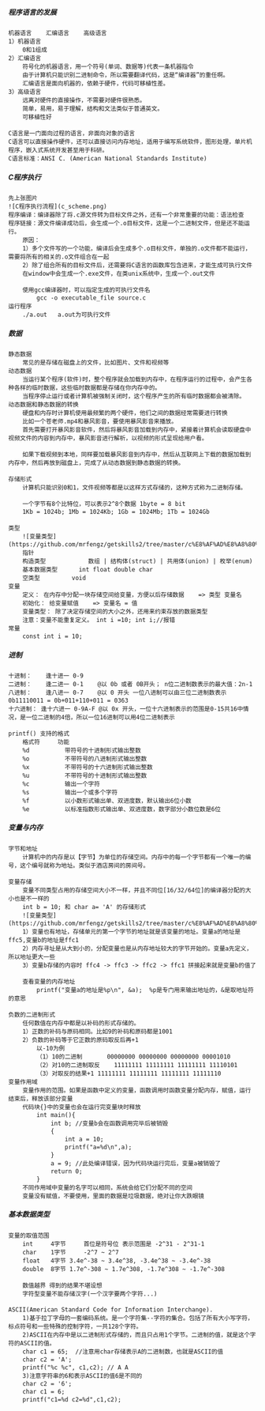 ##### 程序语言的发展
	机器语言    汇编语言    高级语言
	1）机器语言 
		0和1组成
	2）汇编语言
		符号化的机器语言，用一个符号(单词、数据等)代表一条机器指令
		由于计算机只能识别二进制命令，所以需要翻译代码，这是“编译器”的重任啊。
		汇编语言是面向机器的，依赖于硬件，代码可移植性差。
	3）高级语言
		远离对硬件的直接操作，不需要对硬件很熟悉。
		简单，易用，易于理解，结构和文法类似于普通英文。
		可移植性好

	C语言是一门面向过程的语言，非面向对象的语言
	C语言可以直接操作硬件，还可以直接访问内存地址，适用于编写系统软件，图形处理，单片机程序，嵌入式系统开发甚至用于科研。
	C语言标准：ANSI C. (American National Standards Institute)

##### C程序执行
	先上张图片
	![C程序执行流程](c_scheme.png)
	程序编译：编译器除了将.c源文件转为目标文件之外，还有一个非常重要的功能：语法检查
	程序链接：源文件编译成功后，会生成一个.o目标文件，这是一个二进制文件，但是还不能运行。
		原因：
		1）多个文件写的一个功能，编译后会生成多个.o目标文件，单独的.o文件都不能运行，需要将所有的相关的.o文件组合在一起
		2）除了组合所有的目标文件后，还需要将C语言的函数库包含进来，才能生成可执行文件
		在window中会生成一个.exe文件，在类unix系统中，生成一个.out文件
	
		使用gcc编译器时，可以指定生成的可执行文件名
			gcc -o executable_file source.c
	运行程序
		./a.out   a.out为可执行文件

##### 数据
	静态数据
		常见的是存储在磁盘上的文件，比如图片、文件和视频等
	动态数据
		当运行某个程序(软件)时，整个程序就会加载到内存中，在程序运行的过程中，会产生各种各样的临时数据，这些临时数据都是存储在你内存中的。
		当程序停止运行或者计算机被强制关闭时，这个程序产生的所有临时数据都会被清除。
	动态数据和静态数据的转换
		硬盘和内存时计算机使用最频繁的两个硬件，他们之间的数据经常需要进行转换
		比如一个苍老师.mp4和暴风影音，要使用暴风影音来播放。
		首先需要打开暴风影音软件，然后将暴风影音加载到内存中，紧接着计算机会读取硬盘中视频文件的内容到内存中，暴风影音进行解析，以视频的形式呈现给用户看。

		如果下载视频到本地，同样要加载暴风影音到内存中，然后从互联网上下载的数据加载到内存中，然后再放到磁盘上，完成了从动态数据到静态数据的转换。

	存储形式
		计算机只能识别0和1，文件视频等都是以这样方式存储的，这种方式称为二进制存储。

		一个字节有8个比特位，可以表示2^8个数据 1byte = 8 bit
		1Kb = 1024b; 1Mb = 1024Kb; 1Gb = 1024Mb; 1Tb = 1024Gb

	类型
		![变量类型](https://github.com/mrfengz/getskills2/tree/master/c%E8%AF%AD%E8%A8%80%E5%AD%A6%E4%B9%A0/c_var_type.png)
		指针
		构造类型			数组 | 结构体(struct) | 共用体(union) | 枚举(enum)
		基本数据类型 		int float double char
		空类型			void
	变量
		定义： 在内存中分配一块存储空间给变量，方便以后存储数据	=> 类型 变量名
		初始化： 给变量赋值    => 变量名 = 值
		变量类型： 除了决定存储空间的大小之外，还用来约束存放的数据类型
		注意：变量不能重复定义。 int i =10; int i;//报错
	常量
		const int i = 10;

##### 进制
	十进制：	逢十进一 0-9 	
	二进制：	逢二进一 0-1	@以 0b 或者 0B开头； n位二进制数表示的最大值：2n-1
	八进制：	逢八进一 0-7	@以 0 开头 一位八进制可以由三位二进制数表示 0b11110011 = 0b+011+110+011 = 0363
	十六进制： 逢十六进一 0-9A-F @以 0x 开头，一位十六进制表示的范围是0-15共16中情况，是一位二进制的4倍，所以一位16进制可以用4位二进制表示

	printf() 支持的格式
		格式符		功能
		%d			带符号的十进制形式输出整数
		%o 			不带符号的八进制形式输出整数
		%x			不带符号的十六进制形式输出整数
		%u			不带符号的十进制形式输出整数
		%c 			输出一个字符
		%s			输出一个或多个字符
		%f			以小数形式输出单、双进度数，默认输出6位小数
		%e			以标准指数形式输出单、双进度数，数字部分小数位数是6位

##### 变量与内存
	字节和地址
		计算机中的内存是以【字节】为单位的存储空间。内存中的每一个字节都有一个唯一的编号，这个编号就称为地址。类似于酒店房间的房间号。
	
	变量存储
		变量不同类型占用的存储空间大小不一样，并且不同位[16/32/64位]的编译器分配的大小也是不一样的
		int b = 10; 和 char a= 'A' 的存储形式
		![变量类型](https://github.com/mrfengz/getskills2/tree/master/c%E8%AF%AD%E8%A8%80%E5%AD%A6%E4%B9%A0/var_storage.png)
		1）变量也有地址，存储单元的第一个字节的地址就是该变量的地址。变量a的地址是ffc5,变量b的地址是ffc1
		2）内存寻址是从大到小的，分配变量也是从内存地址较大的字节开始的。变量a先定义，所以地址更大一些
		3）变量b存储的内容时 ffc4 -> ffc3 -> ffc2 -> ffc1 拼接起来就是变量b的值了

		查看变量的内存地址
			printf("变量a的地址是%p\n", &a);  %p是专门用来输出地址的，&是取地址符的意思

	负数的二进制形式
		任何数值在内存中都是以补码的形式存储的。
		1）正数的补码与原码相同。比如9的补码和原码都是1001
		2）负数的补码等于它正数的原码取反后再+1
			以-10为例
			（1）10的二进制		00000000 00000000 00000000 00001010
			（2）对10的二进制取反	11111111 11111111 11111111 11110101
			（3）对取反的结果+1	11111111 11111111 11111111 11111110
	变量作用域
		变量作用的范围。如果是函数中定义的变量，函数调用时函数变量分配内存，赋值，运行结束后，释放该部分变量
		代码块{}中的变量也会在运行完变量块时释放
			int main(){
				int b; //变量b会在函数调用完毕后被销毁
				{
					int a = 10;
					printf("a=%d\n",a);
				}
				a = 9; //此处编译错误，因为代码块运行完后，变量a被销毁了
				return 0;
			}
		不同作用域中变量的名字可以相同，系统会给它们分配不同的空间
		变量没有赋值，不要使用，里面的数据是垃圾数据，绝对让你大跌眼镜

##### 基本数据类型
	变量的取值范围
		int 	4字节 	首位是符号位 表示范围是 -2^31 - 2^31-1
		char 	1字节 	-2^7 ~ 2^7
		float	4字节	3.4e^-38 ~ 3.4e^38, -3.4e^38 ~ -3.4e^-38
		double	8字节	1.7e^-308 ~ 1.7e^308, -1.7e^308 ~ -1.7e^-308

		数值越界 得到的结果不堪设想
		字符型变量不能存储汉字(一个汉字要两个字符...)

	ASCII(American Standard Code for Information Interchange).
		1)基于拉丁字母的一套编码系统。是一个字符集--字符的集合。包括了所有大小写字符，标点符号和一些特殊的控制字符，一共128个字符。
		2)ASCII在内存中是以二进制形式存储的，而且只占用1个字节。二进制的值，就是这个字符的ASCII的值。
		char c1 = 65;  //注意用char存储表示A的二进制数，也就是ASCII的值
		char c2 = 'A'; 
		printf("%c %c", c1,c2); // A A
		3)注意字符串的6和表示ASCII的值6是不同的
		char c2 = '6';
		char c1 = 6;
		printf("c1=%d c2=%d",c1,c2);

